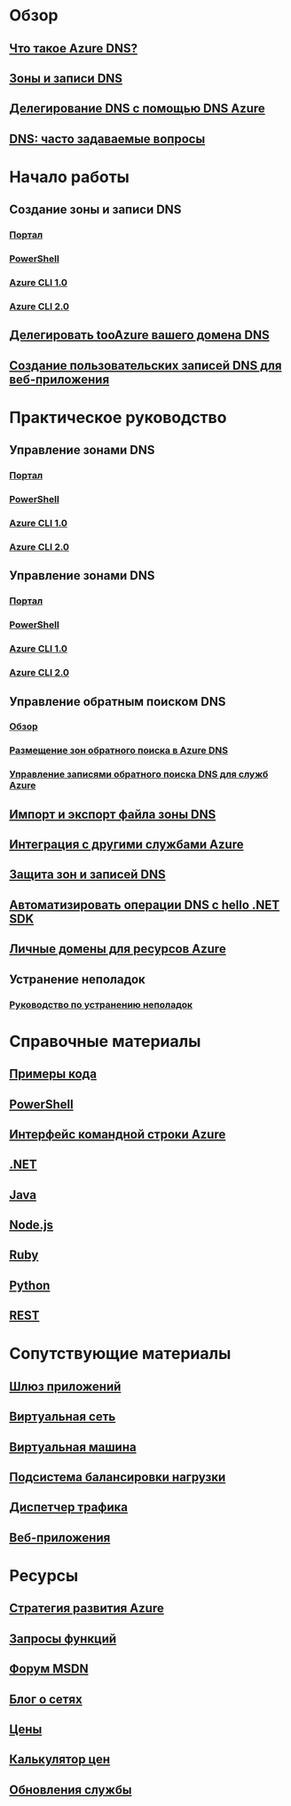 # Обзор

## [Что такое Azure DNS?](dns-overview.md)
## [Зоны и записи DNS](dns-zones-records.md)
## [Делегирование DNS с помощью DNS Azure](dns-domain-delegation.md)
## [DNS: часто задаваемые вопросы](dns-faq.md)

# Начало работы

## Создание зоны и записи DNS
### [Портал](dns-getstarted-portal.md)
### [PowerShell](dns-getstarted-powershell.md)
### [Azure CLI 1.0](dns-getstarted-cli-nodejs.md)
### [Azure CLI 2.0](dns-getstarted-cli.md)

## [Делегировать tooAzure вашего домена DNS](dns-delegate-domain-azure-dns.md)
## [Создание пользовательских записей DNS для веб-приложения](dns-web-sites-custom-domain.md)

# Практическое руководство

## Управление зонами DNS
### [Портал](dns-operations-dnszones-portal.md)
### [PowerShell](dns-operations-dnszones.md)
### [Azure CLI 1.0](dns-operations-dnszones-cli-nodejs.md)
### [Azure CLI 2.0](dns-operations-dnszones-cli.md)

## Управление зонами DNS
### [Портал](dns-operations-recordsets-portal.md)
### [PowerShell](dns-operations-recordsets.md)
### [Azure CLI 1.0](dns-operations-recordsets-cli-nodejs.md)
### [Azure CLI 2.0](dns-operations-recordsets-cli.md)

## Управление обратным поиском DNS
### [Обзор](dns-reverse-dns-overview.md)
### [Размещение зон обратного поиска в Azure DNS](dns-reverse-dns-hosting.md)
### [Управление записями обратного поиска DNS для служб Azure](dns-reverse-dns-for-azure-services.md)

## [Импорт и экспорт файла зоны DNS](dns-import-export.md)
## [Интеграция с другими службами Azure](dns-for-azure-services.md)
## [Защита зон и записей DNS](dns-protect-zones-recordsets.md)
## [Автоматизировать операции DNS с hello .NET SDK](dns-sdk.md)

## [Личные домены для ресурсов Azure](dns-custom-domain.md)
## Устранение неполадок
### [Руководство по устранению неполадок](dns-troubleshoot.md)

# Справочные материалы
## [Примеры кода](https://azure.microsoft.com/en-us/resources/samples/?service=dns)
## [PowerShell](/powershell/module/azurerm.dns)
## [Интерфейс командной строки Azure](/cli/azure/network/dns)
## [.NET](/dotnet/api/microsoft.azure.management.dns.models)
## [Java](/java/api/com.microsoft.azure.management.dns)
## [Node.js](http://azure.github.io/azure-sdk-for-node/azure-arm-dns/latest/)
## [Ruby](http://www.rubydoc.info/gems/azure_mgmt_dns/0.8.0)
## [Python](http://azure-sdk-for-python.readthedocs.io/en/latest/sample_azure-mgmt-dns.html)
## [REST](/rest/api/dns/)

# Сопутствующие материалы
## [Шлюз приложений](/azure/application-gateway/)
## [Виртуальная сеть](/azure/virtual-network/)
## [Виртуальная машина](/azure/virtual-machines/)
## [Подсистема балансировки нагрузки](/azure/load-balancer/)
## [Диспетчер трафика](/azure/traffic-manager/)
## [Веб-приложения](/azure/app-service-web/)

# Ресурсы
## [Стратегия развития Azure](https://azure.microsoft.com/roadmap/?category=networking)
## [Запросы функций](https://feedback.azure.com/forums/217313-networking/category/77466-domain-name-service-dns-traffic-manager)
## [Форум MSDN](https://social.msdn.microsoft.com/Forums/en-US/home?forum=WAVirtualMachinesVirtualNetwork)
## [Блог о сетях](http://azure.microsoft.com/blog/topics/networking)
## [Цены](https://azure.microsoft.com/pricing/details/dns/)
## [Калькулятор цен](https://azure.microsoft.com/pricing/calculator/)
## [Обновления службы](https://azure.microsoft.com/updates/?product=dns)
